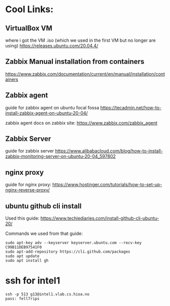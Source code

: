 # Cool Links:

## VirtualBox VM
where i got the VM .iso (which we used in the first VM but no longer are using)
https://releases.ubuntu.com/20.04.4/

## Zabbix Manual installation from containers
https://www.zabbix.com/documentation/current/en/manual/installation/containers

## Zabbix agent
guide for zabbix agent on ubuntu focal fossa
https://tecadmin.net/how-to-install-zabbix-agent-on-ubuntu-20-04/

zabbix agent docs on zabbix site:
https://www.zabbix.com/zabbix_agent


## Zabbix Server
guide for zabbix server
https://www.alibabacloud.com/blog/how-to-install-zabbix-monitoring-server-on-ubuntu-20-04_597802

## nginx proxy
guide for nginx proxy:
https://www.hostinger.com/tutorials/how-to-set-up-nginx-reverse-proxy/

## ubuntu github cli install
Used this guide: https://www.techiediaries.com/install-github-cli-ubuntu-20/

Commands we used from that guide:
```shell script
sudo apt-key adv --keyserver keyserver.ubuntu.com --recv-key C99B11DEB97541F0
sudo apt-add-repository https://cli.github.com/packages
sudo apt update
sudo apt install gh
```

# ssh for intel1
```shell script
ssh -p 513 g13@intel1.vlab.cs.hioa.no
pass: fell7rips
```